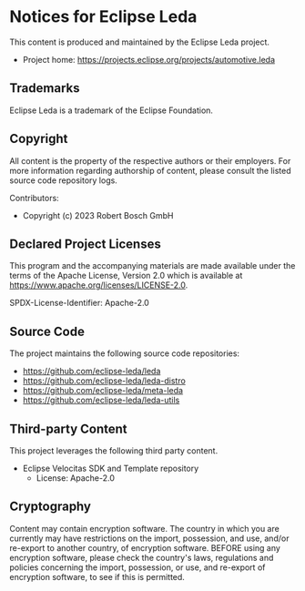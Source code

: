 # Notices for Eclipse Leda

This content is produced and maintained by the Eclipse Leda project.

* Project home: https://projects.eclipse.org/projects/automotive.leda

## Trademarks

 Eclipse Leda is a trademark of the Eclipse Foundation.

## Copyright

All content is the property of the respective authors or their employers. For
more information regarding authorship of content, please consult the listed
source code repository logs.

Contributors:
- Copyright (c) 2023 Robert Bosch GmbH
    
## Declared Project Licenses

This program and the accompanying materials are made available under the terms
of the Apache License, Version 2.0 which is available at
https://www.apache.org/licenses/LICENSE-2.0.

SPDX-License-Identifier: Apache-2.0

## Source Code

The project maintains the following source code repositories:

* https://github.com/eclipse-leda/leda
* https://github.com/eclipse-leda/leda-distro
* https://github.com/eclipse-leda/meta-leda
* https://github.com/eclipse-leda/leda-utils

## Third-party Content

This project leverages the following third party content.

- Eclipse Velocitas SDK and Template repository
    - License: Apache-2.0

## Cryptography

Content may contain encryption software. The country in which you are currently
may have restrictions on the import, possession, and use, and/or re-export to
another country, of encryption software. BEFORE using any encryption software,
please check the country's laws, regulations and policies concerning the import,
possession, or use, and re-export of encryption software, to see if this is
permitted.
